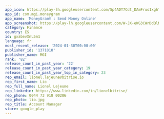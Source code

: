 ```yaml
---
app_icon: https://play-lh.googleusercontent.com/Sp4ADT7Cdt_DAmFrus1xghTvygNsNvHWsR6rnjM5XPxRtitZrElPs8apN38DxY8EpMg
app_id: com.mgi.moneygram
app_name: 'MoneyGram® : Send Money Online'
app_screenshot: https://play-lh.googleusercontent.com/W-JX-eWG3CWrDdQlMdFb1wTkFiaiaRgbIaXAv0JkDTuS7AZhUk50j61LpVXg4vVXNWm7
category: Finance
country: ES
id: gxabevXnL5n1
language: fr
most_recent_release: '2024-01-30T00:00:00'
publisher_id: '1371010'
publisher_name: MGI
rank: '82'
release_count_in_past_year: '22'
release_count_in_past_year_category: 19
release_count_in_past_year_top_in_category: 23
rep_email: lionel.lejeune@bitrise.io
rep_first_name: Lio
rep_full_name: Lionel Lejeune
rep_linkedin: https://www.linkedin.com/in/lionelbitrise/
rep_phone: 0044 73 918 00286
rep_photo: lio.jpg
rep_title: Account Manager
store: google_play
---
```


